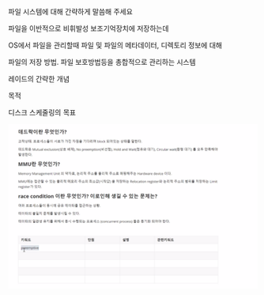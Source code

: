 파일 시스템에 대해 간략하게 말씀해 주세요



파일을 이반적으로 비휘발성 보조기억장치에 저장하는데

OS에서 파일을 관리할때 파일 및 파일의 메타데이터, 디렉토리 정보에 대해

파일의 저장 방법. 파일 보호방법등을 총합적으로 관리하는 시스템



레이드의 간략한 개념 

목적





디스크 스케줄링의 목표

![image-20220306210728933](.\면접예상\image-20220306210728933.png)